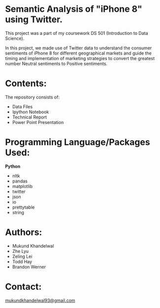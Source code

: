 # Semantic Analysis of "iPhone 8" using Twitter.
This project was a part of my coursework DS 501 (Introduction to Data Science).

In this project, we made use of Twitter data to understand the consumer sentiments of iPhone 8 for different geographical markets and guide the timing and implementation of marketing strategies to convert the greatest number Neutral sentiments to Positive sentiments.

# Contents: 
The repository consists of:
*	Data Files
* Ipython Notebook
* Technical Report
* Power Point Presentation

# Programming Language/Packages Used:
**Python**
* nltk
* pandas
* matplotlib
* twitter
* json
* io
* prettytable
* string

# Authors:
* Mukund Khandelwal
* Zhe Lyu
* Zeling Lei
* Todd Hay
* Brandon Werner

# Contact:
mukundkhandelwal93@gmail.com

